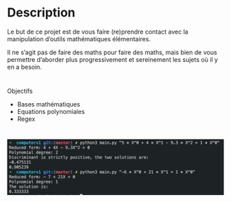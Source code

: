 <h1>Description</h1>
Le but de ce projet est de vous faire (re)prendre contact avec la manipulation d’outils mathématiques élémentaires.

Il ne s’agit pas de faire des maths pour faire des maths, mais bien de vous permettre d’aborder plus progressivement et sereinement les sujets où il y en a besoin.

#
Objectifs
- Bases mathématiques
- Equations polynomiales
- Regex


#
![img](./img/cptv1.png)